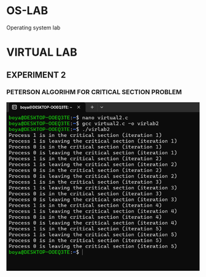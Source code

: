 # OS-LAB 
Operating system lab
# VIRTUAL LAB
## EXPERIMENT 2
### PETERSON ALGORIHM FOR CRITICAL SECTION PROBLEM
![Peterson algorithm for critical section problem outpt](petersonalgo.png)


